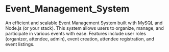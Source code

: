 # Event_Management_System
An efficient and scalable Event Management System built with MySQL and Node.js (or your stack). This system allows users to organize, manage, and participate in various events with ease. Features include user roles (organizer, attendee, admin), event creation, attendee registration, and event listings.
